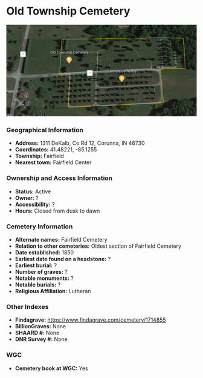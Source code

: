 # Old Township Cemetery
![Old Township Cemetery on Google Earth](https://github.com/FyoAtEPL/DeKalbCemeteries/blob/main/images/mapImages/FairfieldAllEarth.png "Old Township Cemetery on Google Earth")

### Geographical Information
- **Address:** 1311 DeKalb, Co Rd 12, Corunna, IN 46730
- **Coordinates:** 41.48221, -85.1255
- **Township:** Fairfield
- **Nearest town:** Fairfield Center

### Ownership and Access Information
- **Status:** Active
- **Owner:** ?
- **Accessibility:** ?
- **Hours:** Closed from dusk to dawn

### Cemetery Information
- **Alternate names:** Fairfield Cemetery
- **Relation to other cemeteries:** Oldest section of Fairfield Cemetery
- **Date established:** 1850
- **Earliest date found on a headstone:** ?
- **Earliest burial:** ?
- **Number of graves:** ?
- **Notable monuments:** ?
- **Notable burials:** ?
- **Religious Affiliation:** Lutheran

### Other Indexes
- **Findagrave:** https://www.findagrave.com/cemetery/1714855
- **BillionGraves:** None
- **SHAARD #:** None
- **DNR Survey #:** None


### WGC
- **Cemetery book at WGC:** Yes
